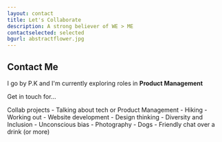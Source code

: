```yaml
---
layout: contact
title: Let's Collaborate
description: A strong believer of WE > ME
contactselected: selected
bgurl: abstractflower.jpg
---
```


## [](#header-2)Contact Me

I go by P.K and I'm currently exploring roles in <b>Product Management</b>

Get in touch for...

Collab projects - Talking about tech or Product Management -
Hiking - Working out - Website development - Design thinking -
Diversity and Inclusion - Unconscious bias -
Photography - Dogs - Friendly chat over a drink (or more)
